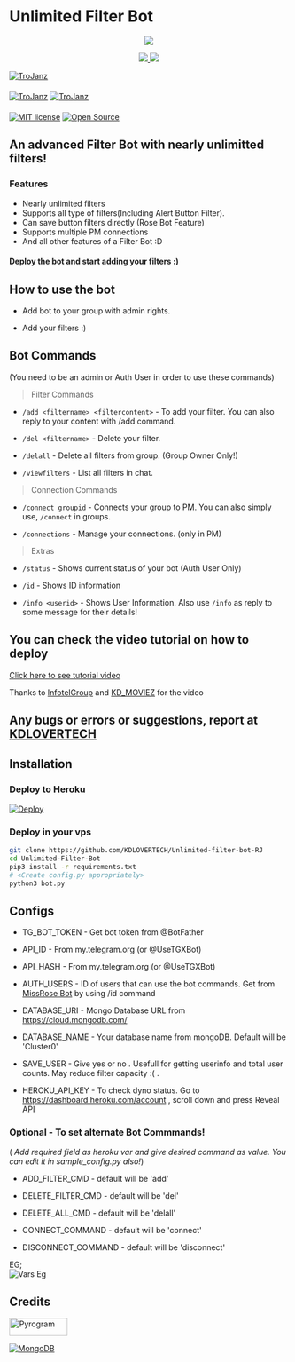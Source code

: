 # Unlimited Filter Bot


<p align="center">
  <a href="https://www.python.org">
    <img src="http://ForTheBadge.com/images/badges/made-with-python.svg">

  </a>
</p>
<p align="center">
  <a href="https://github.com/TroJanzHEX/Unlimited-Filter-Bot/stargazers">
    <img src="https://img.shields.io/github/stars/TroJanzHEX/Unlimited-Filter-Bot?style=social">

  </a>
  
  <a href="https://github.com/TroJanzHEX/Unlimited-Filter-Bot/fork">
    <img src="https://img.shields.io/github/forks/TroJanzHEX/Unlimited-Filter-Bot?label=Fork&style=social">

  </a>  
</p>

[![TroJanz](https://img.shields.io/badge/TroJanzHEX-Channel-orange?style=for-the-badge&logo=telegram)](https://telegram.dog/TroJanzHEX)  
ㅤㅤㅤㅤㅤㅤㅤ  
[![TroJanz](https://img.shields.io/badge/TroJanzHEX-Support-red?style=flat&logo=telegram)](https://telegram.dog/TroJanzSupport)  [![TroJanz](https://img.shields.io/badge/TroJanzHEX-Website-red?style=flat&logo=CodersRank)](https://TroJanzHEX.me)  
ㅤㅤㅤㅤㅤㅤㅤ  
[![MIT license](https://img.shields.io/badge/License-MIT-blue?style=flat)](https://github.com/TroJanzHEX/Unlimited-Filter-Bot/blob/main/LICENSE)  [![Open Source](https://badges.frapsoft.com/os/v2/open-source.svg?v=103)](https://github.com/TroJanzHEX/Unlimited-Filter-Bot)


## An advanced Filter Bot with nearly unlimitted filters!


### Features
* Nearly unlimited filters
* Supports all type of filters(Including Alert Button Filter).
* Can save button filters directly (Rose Bot Feature)
* Supports multiple PM connections
* And all other features of a Filter Bot :D


#### Deploy the bot and start adding your filters :)


## How to use the bot
* Add bot to your group with admin rights.

* Add your filters :)


## Bot Commands

(You need to be an admin or Auth User in order to use these commands)

> Filter Commands
* `/add <filtername> <filtercontent>`  -  To add your filter. You can also reply to your content with /add command.

* `/del <filtername>`  -  Delete your filter.

* `/delall`  -  Delete all filters from group. (Group Owner Only!)

* `/viewfilters`  -  List all filters in chat.

> Connection Commands
* `/connect groupid`  -  Connects your group to PM. You can also simply use, `/connect` in groups.

* `/connections`  -  Manage your connections. (only in PM)

> Extras
* `/status`  -  Shows current status of your bot (Auth User Only)

* `/id`  -  Shows ID information

* `/info <userid>`  -  Shows User Information. Also use `/info` as reply to some message for their details!


## You can check the video tutorial on how to deploy

[Click here to see tutorial video](https://youtu.be/hkmc3e7U7R4)

Thanks to [InfotelGroup](https://telegram.dog/kannada_movies_Groups) and [KD_MOVIEZ](https://telegram.dog/KD_MOVIEZ) for the video


## Any bugs or errors or suggestions, report at [KDLOVERTECH](https://t.me/KDLOVERTECH)


## Installation

### Deploy to Heroku
[![Deploy](https://www.herokucdn.com/deploy/button.svg)](https://heroku.com/deploy?template=https://github.com/KDLOVERTECH/Unlimited-filter-bot-RJ)

### Deploy in your vps
```sh
git clone https://github.com/KDLOVERTECH/Unlimited-filter-bot-RJ
cd Unlimited-Filter-Bot
pip3 install -r requirements.txt
# <Create config.py appropriately>
python3 bot.py
```


## Configs

* TG_BOT_TOKEN  - Get bot token from @BotFather

* API_ID        - From my.telegram.org (or @UseTGXBot)

* API_HASH      - From my.telegram.org (or @UseTGXBot)

* AUTH_USERS  - ID of users that can use the bot commands. Get from [MissRose Bot](https://telegram.dog/MissRose_bot) by using /id command

* DATABASE_URI  - Mongo Database URL from https://cloud.mongodb.com/

* DATABASE_NAME  - Your database name from mongoDB. Default will be 'Cluster0'

* SAVE_USER  -  Give yes or no . Usefull for getting userinfo and total user counts. May reduce filter capacity :( .

* HEROKU_API_KEY  -  To check dyno status. Go to https://dashboard.heroku.com/account , scroll down and press Reveal API


### Optional - To set alternate Bot Commmands!
( *Add required field as heroku var and give desired command as value. You can edit it in sample_config.py also!*)

* ADD_FILTER_CMD  -  default will be 'add'

* DELETE_FILTER_CMD  -  default will be 'del'

* DELETE_ALL_CMD  -  default will be 'delall'

* CONNECT_COMMAND  -  default will be 'connect'

* DISCONNECT_COMMAND  -  default will be 'disconnect'

EG;  
![Vars Eg](https://telegra.ph/file/1f956f3491f2f20a9c1ec.jpg)

## Credits

<p align="left">
  <a href="https://github.com/pyrogram/pyrogram">
    <img alt="Pyrogram" src ="https://i.imgur.com/BOgY9ai.png" width="104.75" height="32"/>
  </a>
</p>

<p align="left">
  <a href="https://docs.mongodb.com">
    <img alt="MongoDB" src ="https://img.shields.io/badge/MongoDB-%234ea94b.svg?&style=for-the-badge&logo=mongodb&logoColor=white"/>
  </a>
</p>
